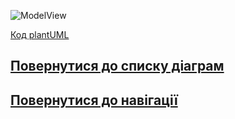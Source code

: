 ![ModelView](http://www.plantuml.com/plantuml/proxy?idx=0&src=https://raw.githubusercontent.com/teramont/databaseQuestioning/master/Information/Diagrams/BEM/BEMv1.pu)


[Код plantUML](https://github.com/teramont/databaseQuestioning/blob/master/Information/Diagrams/BEM/BEMv1.pu)
## [Повернутися до списку діаграм](https://github.com/teramont/databaseQuestioning/blob/master/Information/Diagrams.md)
## [Повернутися до навігації](https://github.com/teramont/databaseQuestioning/blob/master/Information/navigation.md)
